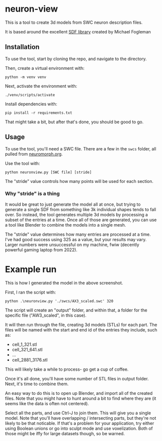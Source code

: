 # neuron-view

This is a tool to create 3d models from SWC neuron description files.

It is based around the excellent [SDF library](https://github.com/fogleman/sdf) created by Michael Fogleman

## Installation

To use the tool, start by cloning the repo, and navigate to the directory.

Then, create a virtual environment with:

`python -m venv venv`

Next, activate the environment with:

`./venv/scripts/activate`

Install dependencies with:

`pip install -r requirements.txt`

That might take a bit, but after that's done, you should be good to go.

## Usage 

To use the tool, you'll need a SWC file. There are a few in the `swcs` folder, all pulled from [neuromorph.org](http://www.nueromorpho.org).

Use the tool with:

`python neuronview.py [SWC file] [stride]`

The "stride" value controls how many points will be used for each section. 

### Why "stride" is a thing

It would be great to just generate the model all at once, but trying to generate a single SDF from something like 3k individual shapes tends to fall over. So instead, the tool generates multiple 3d models by processing a subset of the entries at a time. Once all of those are generated, you can use a tool like Blender to combine the models into a single mesh.

The "stride" value determines how many entries are processed at a time. I've had good success using 325 as a value, but your results may vary. Larger numbers were unsuccessful on my machine, fwiw (decently powerful gaming laptop from 2022).

# Example run

This is how I generated the model in the above screenshot.

First, I ran the script with:

`python .\neuronview.py './swcs/AX3_scaled.swc' 320`

The script will create an "output" folder, and within that, a folder for the specific file ("AW3_scaled", in this case). 

It will then run through the file, creating 3d models (STLs) for each part. The files will be named with the start and end id of the entries they include, such as:

- cell_1_321.stl
- cell_321_641.stl
- ...
- cell_2881_3176.stl

This will likely take a while to process- go get a cup of coffee.

Once it's all done, you'll have some number of STL files in output folder. Next, it's time to combine them.

An easy way to do this is to open up Blender, and import all of the created files. Note that you might have to hunt around a bit to find where they are (it seems like the data is often not centered).

Select all the parts, and use Ctrl-J to join them. This will give you a single model. Note that you'll have overlapping / intersecting parts, but they're not likely to be that noticable. If that's a problem for your application, try either using Boolean unions or go into sculpt mode and use voxelization. Both of those might be iffy for large datasets though, so be warned.